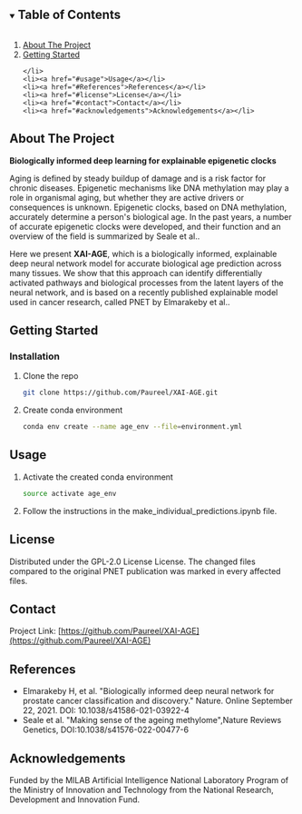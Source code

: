


<!-- TABLE OF CONTENTS -->
<details open="open">
  <summary><h2 style="display: inline-block">Table of Contents</h2></summary>
  <ol>
    <li>
      <a href="#about-the-project">About The Project</a>
    </li>
    <li>
      <a href="#getting-started">Getting Started</a>
      
    </li>
    <li><a href="#usage">Usage</a></li>
    <li><a href="#References">References</a></li>
    <li><a href="#license">License</a></li>
    <li><a href="#contact">Contact</a></li>
    <li><a href="#acknowledgements">Acknowledgements</a></li>
  </ol>
</details>



<!-- ABOUT THE PROJECT -->

## About The Project



**Biologically informed deep learning for explainable epigenetic clocks**

Aging is defined by steady buildup of damage and is a risk factor for chronic diseases. Epigenetic mechanisms like DNA methylation may play a role in organismal aging, but whether they are active drivers or consequences is unknown. Epigenetic clocks, based on DNA methylation, accurately determine a person's biological age. In the past years, a number of accurate epigenetic clocks were developed, and their function and an overview of the field is summarized by Seale et al.. 
         
Here we present **XAI-AGE**, which is a biologically informed, explainable deep neural network model for accurate biological age prediction across many tissues. We show that this approach can identify differentially activated pathways and biological processes from the latent layers of the neural network, and is based on a recently published explainable model used in cancer research, called PNET by Elmarakeby et al.. 

<!-- GETTING STARTED -->

## Getting Started




### Installation

1. Clone the repo
   ```sh
   git clone https://github.com/Paureel/XAI-AGE.git
   ```
2. Create conda environment
   ```sh
   conda env create --name age_env --file=environment.yml
   ```


<!-- USAGE EXAMPLES -->

## Usage

1. Activate the created conda environment
   ```sh
   source activate age_env
   ```

2. Follow the instructions in the make_individual_predictions.ipynb file.

<!-- LICENSE -->

## License

Distributed under the GPL-2.0 License License. The changed files compared to the original PNET publication was marked in every affected files.



<!-- CONTACT -->

## Contact


Project Link: [https://github.com/Paureel/XAI-AGE](https://github.com/Paureel/XAI-AGE)


<!-- References -->

## References
* Elmarakeby H, et al. "Biologically informed deep neural network for prostate cancer classification and discovery." Nature. Online September 22, 2021. DOI: 10.1038/s41586-021-03922-4
* Seale et al. "Making sense of the ageing methylome",Nature Reviews Genetics, DOI:10.1038/s41576-022-00477-6


<!-- ACKNOWLEDGEMENTS -->

## Acknowledgements
Funded by the MILAB Artificial Intelligence National Laboratory Program of the Ministry of Innovation and Technology from the National Research, Development and Innovation Fund.